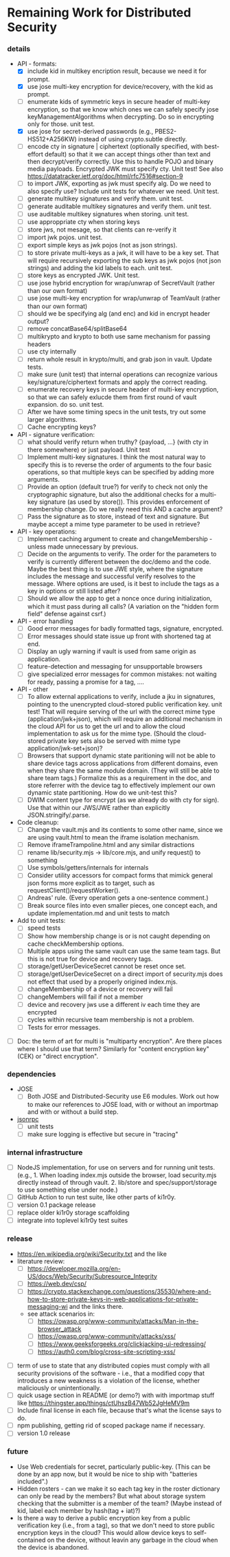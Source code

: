 # Remaining Work for Distributed Security

### details
- API - formats:
   - [x] include kid in multikey encription result, because we need it for prompt.
   - [x] use jose multi-key encryption for device/recovery, with the kid as prompt.
   - [ ] enumerate kids of symmetric keys in secure header of multi-key encryption, so that we know which ones we can safely specify jose keyManagementAlgorithms when decrypting. Do so in encrypting only for those. unit test.
   - [x] use jose for secret-derived passwords (e.g., PBES2-HS512+A256KW) instead of using crypto.subtle directly.
   - [ ] encode cty in signature | ciphertext (optionally specified, with best-effort default) so that it we can accept things other than text and then decrypt/verify correctly. Use this to handle POJO and binary media payloads. Encrypted JWK must specify cty. Unit test! See also https://datatracker.ietf.org/doc/html/rfc7516#section-9
  - [ ] to import JWK, exporting as jwk must specify alg. Do we need to also specify use? Include unit tests for whatever we need. Unit test.
  - [ ] generate multikey signatures and verify them. unit test.
  - [ ] generate auditable multikey signatures and verify them. unit test.
  - [ ] use auditable multikey signatures when storing. unit test.
  - [ ] use approppriate cty when storing keys
  - [ ] store jws, not mesage, so that clients can re-verify it
  - [ ] import jwk pojos. unit test.
  - [ ] export simple keys as jwk pojos (not as json strings).
  - [ ] to store private multi-keys as a jwk, it will have to be a key set. That will require recursively exporting the sub keys as jwk pojos (not json strings) and adding the kid labels to each. unit test.
  - [ ] store keys as encrypted JWK. Unit test.
  - [ ] use jose hybrid encryption for wrap/unwrap of SecretVault (rather than our own format)
  - [ ] use jose multi-key encryption for wrap/unwrap of TeamVault (rather than our own format)
  - [ ] should we be specifying alg (and enc) and kid in encrypt header output?
  - [ ] remove concatBase64/splitBase64
  - [ ] multikrypto and krypto to both use same mechanism for passing headers
  - [ ] use cty internally
  - [ ] return whole result in krypto/multi, and grab json in vault. Update tests.
  - [ ] make sure (unit test) that internal operations can recognize various key/signature/ciphertext formats and apply the correct reading. 
  - [ ] enumerate recovery keys in secure header of multi-key encryption, so that we can safely exlucde them from first round of vault expansion. do so. unit test.
  - [ ] After we have some timing specs in the unit tests, try out some larger algorithms.
  - [ ] Cache encrypting keys?

- API - signature verification:
  - [ ] what should verify return when truthy? {payload, ...} (with cty in there somewhere) or just payload. Unit test
  - [ ] Implement multi-key signatures. I think the most natural way to specify this is to reverse the order of arguments to the four basic operations, so that multiple keys can be specified by adding more arguments.
  - [ ] Provide an option (default true?) for verify to check not only the cryptographic signature, but also the additional checks for a multi-key signature (as used by store()). This provides enforcement of membership change. Do we really need this AND a cache argument?
  - [ ] Pass the signature as to store, instead of text and signature. But maybe accept a mime type parameter to be used in retrieve?
 
- API - key operations:
   - [ ] Implement caching argument to create and changeMembership - unless made unnecessary by previous.
  - [ ] Decide on the arguments to verify. The order for the parameters to verify is currently different between the doc/demo and the code. Maybe the best thing is to use JWE style, where the signature includes the message and successful verify resolves to the message. Where options are used, is it best to include the tags as a key in options or still listed after?
  - [ ] Should we allow the app to get a nonce once during initialization, which it must pass during all calls? (A variation on the "hidden form field" defense against csrf.)
 
- API - error handling
  - [ ] Good error messages for badly formatted tags, signature, encrypted. 
  - [ ] Error messages should state issue up front with shortened tag at end.
  - [ ] Display an ugly warning if vault is used from same origin as application.
  - [ ] feature-detection and messaging for unsupportable browsers
  - [ ] give specialized error messages for common mistakes: not waiting for ready, passing a promise for a tag, ....

- API - other
  - [ ] To allow external applications to verify, include a jku in signatures, pointing to the unencrypted cloud-stored public verification key. unit test! That will require serving of the url with the correct mime type (application/jwk+json), which will require an additional mechanism in the cloud API for us to get the url and to allow the cloud implementation to ask us for the mime type. (Should the cloud-stored private key sets also be served with mime type application/jwk-set+json)? 
  - [ ] Browsers that support dynamic state paritioning will not be able to share device tags across applications from different domains, even when they share the same module domain. (They will still be able to share team tags.) Formalize this as a requirement in the doc, and store referrer with the device tag to effectively implement our own dynamic state partitioning. How do we unit-test this?
  - [ ] DWIM content type for encrypt (as we already do with cty for sign). Use that within our JWS/JWE rather than explicitly JSON.stringify/.parse.

- Code cleanup:
  - [ ] Change the vault.mjs and its contients to some other name, since we are using vault.html to mean the iframe isolation mechanism.
  - [ ] Remove iframeTrampoline.html and any similar distractions
  - [ ] rename lib/security.mjs -> lib/core.mjs, and unify request() to something       
  - [ ] Use symbols/getters/internals for internals
  - [ ] Consider utility accessors for compact forms that mimick general json forms
more explicit as to target, such as requestClient()/requestWorker().
  - [ ] Andreas' rule. (Every operation gets a one-sentence comment.)
  - [ ] Break source files into even smaller pieces, one concept each, and update implementation.md and unit tests to match

- Add to unit tests:
  - [ ] speed tests
  - [ ] Show how membership change is or is not caught depending on cache checkMembership options.
  - [ ] Multiple apps using the same vault can use the same team tags. But this is not true for device and recovery tags.
  - [ ] storage/getUserDeviceSecret cannot be reset once set.
  - [ ] storage/getUserDeviceSecret on a direct import of security.mjs does not effect that used by a properly origined index.mjs.
  - [ ] changeMembership of a device or recovery will fail
  - [ ] changeMembers will fail if not a member
  - [ ] device and recovery jws use a different iv each time they are encrypted
  - [ ] cycles within recursive team membership is not a problem.
  - [ ] Tests for error messages.

- [ ] Doc: the term of art for multi is "multiparty encryption". Are there places where I should use that term? Similarly for "content encryption key" (CEK) or "direct encryption".

### dependencies
- JOSE 
  - [ ] Both JOSE and Distributed-Security use E6 modules. Work out how to make our references to JOSE load, with or without an importmap and with or without a build step.
- [jsonrpc](https://github.com/kilroy-code/jsonrpc)
  - [ ] unit tests
  - [ ] make sure logging is effective but secure in "tracing"
  
### internal infrastructure
- [ ] NodeJS implementation, for use on servers and for running unit tests. (e.g., 1. When loading index.mjs outside the browser, load security.mjs directly instead of through vault. 2. lib/store and spec/support/storage to use something else under node.)
- [ ] GitHub Action to run test suite, like other parts of ki1r0y. 
- [ ] version 0.1 package release
- [ ] replace older ki1r0y storage scaffolding
- [ ] integrate into toplevel ki1r0y test suites

### release
- https://en.wikipedia.org/wiki/Security.txt and the like
- literature review:
  - [ ] https://developer.mozilla.org/en-US/docs/Web/Security/Subresource_Integrity
  - [ ] https://web.dev/csp/
  - [ ] https://crypto.stackexchange.com/questions/35530/where-and-how-to-store-private-keys-in-web-applications-for-private-messaging-wi and the links there.
  - see attack scenarios in:
    - [ ] https://owasp.org/www-community/attacks/Man-in-the-browser_attack
    - [ ] https://owasp.org/www-community/attacks/xss/
    - [ ] https://www.geeksforgeeks.org/clickjacking-ui-redressing/
    - [ ] https://auth0.com/blog/cross-site-scripting-xss/
- [ ] term of use to state that any distributed copies must comply with all security provisions of the software - i.e., that a modified copy that introduces a new weakness is a violation of the license, whether maliciously or unintentionally.
- [ ] quick usage section in README (or demo?) with with importmap stuff like https://thingster.app/things/ctUhszB47Wb52JgHeMV9m
- [ ] Include final license in each file, because that's what the license says to do.
- [ ] npm publishing, getting rid of scoped package name if necessary.
- [ ] version 1.0 release

### future
- Use Web credentials for secret, particularly public-key. (This can be done by an app now, but it would be nice to ship with "batteries included".)
- Hidden rosters - can we make it so each tag key in the roster dictionary can only be read by the members? But what about storage system checking that the submitter is a member of the team? (Maybe instead of kid, label each member by hash(tag + iat)?)
- Is there a way to derive a public encryption key from a public verification key (i.e., from a tag), so that we don't need to store public encryption keys in the cloud? This would allow device keys to self-contained on the device, without leavin any garbage in the cloud when the device is abandoned.
